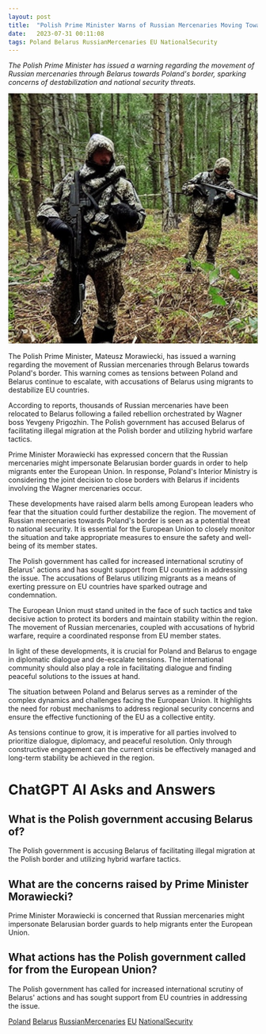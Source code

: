```yaml
---
layout: post
title:  "Polish Prime Minister Warns of Russian Mercenaries Moving Towards Border"
date:   2023-07-31 00:11:08 
tags: Poland Belarus RussianMercenaries EU NationalSecurity
---
```

*The Polish Prime Minister has issued a warning regarding the movement of Russian mercenaries through Belarus towards Poland's border, sparking concerns of destabilization and national security threats.*

![Image: Russian mercenaries in camouflage, located in a forest setting, with a sense of tension and urgency.](/assets/a9e35aab-bc2f-454f-8fec-df45a07af6ab.jpg "Polish Prime Minister Warns of Russian Mercenaries Moving Towards Border")

The Polish Prime Minister, Mateusz Morawiecki, has issued a warning regarding the movement of Russian mercenaries through Belarus towards Poland's border. This warning comes as tensions between Poland and Belarus continue to escalate, with accusations of Belarus using migrants to destabilize EU countries.

According to reports, thousands of Russian mercenaries have been relocated to Belarus following a failed rebellion orchestrated by Wagner boss Yevgeny Prigozhin. The Polish government has accused Belarus of facilitating illegal migration at the Polish border and utilizing hybrid warfare tactics.

Prime Minister Morawiecki has expressed concern that the Russian mercenaries might impersonate Belarusian border guards in order to help migrants enter the European Union. In response, Poland's Interior Ministry is considering the joint decision to close borders with Belarus if incidents involving the Wagner mercenaries occur.

These developments have raised alarm bells among European leaders who fear that the situation could further destabilize the region. The movement of Russian mercenaries towards Poland's border is seen as a potential threat to national security. It is essential for the European Union to closely monitor the situation and take appropriate measures to ensure the safety and well-being of its member states.

The Polish government has called for increased international scrutiny of Belarus' actions and has sought support from EU countries in addressing the issue. The accusations of Belarus utilizing migrants as a means of exerting pressure on EU countries have sparked outrage and condemnation.

The European Union must stand united in the face of such tactics and take decisive action to protect its borders and maintain stability within the region. The movement of Russian mercenaries, coupled with accusations of hybrid warfare, require a coordinated response from EU member states.

In light of these developments, it is crucial for Poland and Belarus to engage in diplomatic dialogue and de-escalate tensions. The international community should also play a role in facilitating dialogue and finding peaceful solutions to the issues at hand.

The situation between Poland and Belarus serves as a reminder of the complex dynamics and challenges facing the European Union. It highlights the need for robust mechanisms to address regional security concerns and ensure the effective functioning of the EU as a collective entity.

As tensions continue to grow, it is imperative for all parties involved to prioritize dialogue, diplomacy, and peaceful resolution. Only through constructive engagement can the current crisis be effectively managed and long-term stability be achieved in the region.


# ChatGPT AI Asks and Answers
## What is the Polish government accusing Belarus of?
The Polish government is accusing Belarus of facilitating illegal migration at the Polish border and utilizing hybrid warfare tactics.

## What are the concerns raised by Prime Minister Morawiecki?
Prime Minister Morawiecki is concerned that Russian mercenaries might impersonate Belarusian border guards to help migrants enter the European Union.

## What actions has the Polish government called for from the European Union?
The Polish government has called for increased international scrutiny of Belarus' actions and has sought support from EU countries in addressing the issue.


[Poland](/tags/Poland) [Belarus](/tags/Belarus) [RussianMercenaries](/tags/RussianMercenaries) [EU](/tags/EU) [NationalSecurity](/tags/NationalSecurity)